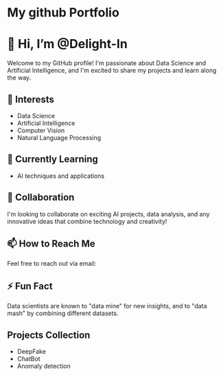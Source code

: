 # My github Portfolio

# 👋 Hi, I’m @Delight-In

Welcome to my GitHub profile! I'm passionate about Data Science and Artificial Intelligence, and I'm excited to share my projects and learn along the way.

## 👀 Interests
- Data Science
- Artificial Intelligence
- Computer Vision
- Natural Language Processing

## 🌱 Currently Learning
- AI techniques and applications

## 💞️ Collaboration
I'm looking to collaborate on exciting AI projects, data analysis, and any innovative ideas that combine technology and creativity!

## 📫 How to Reach Me
Feel free to reach out via email:

## ⚡ Fun Fact
Data scientists are known to "data mine" for new insights, and to "data mash" by combining different datasets.

## Projects Collection

- DeepFake
- ChatBot
- Anomaly detection

